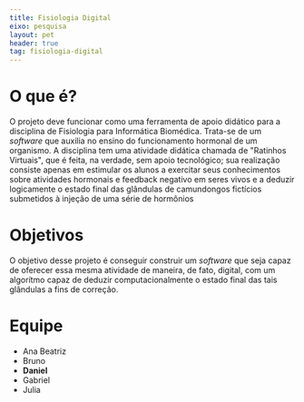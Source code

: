 ```yaml
---
title: Fisiologia Digital
eixo: pesquisa
layout: pet
header: true
tag: fisiologia-digital
---
```


# O que é?
O projeto deve funcionar como uma ferramenta de apoio didático para a disciplina de Fisiologia para Informática Biomédica. Trata-se de um *software* que auxilia no ensino do funcionamento hormonal de um organismo. A disciplina tem
uma atividade didática chamada de "Ratinhos Virtuais", que é feita, na verdade, sem apoio tecnológico; sua realização consiste apenas em estimular os alunos a exercitar seus conhecimentos sobre atividades hormonais e feedback negativo em seres vivos e a deduzir logicamente o estado final das glândulas de camundongos fictícios submetidos à injeção de uma série de hormônios

# Objetivos
O objetivo desse projeto é conseguir construir um *software* que seja capaz de oferecer essa mesma atividade
de maneira, de fato, digital, com um algorítmo capaz de deduzir computacionalmente o estado final das tais
glândulas a fins de correção.

# Equipe
* Ana Beatriz
* Bruno
* **Daniel**
* Gabriel
* Julia
